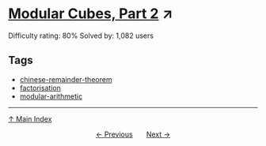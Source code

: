 # [Modular Cubes, Part 2](https://projecteuler.net/problem=272) ↗️

Difficulty rating: 80%
Solved by: 1,082 users
## Tags

- [chinese-remainder-theorem](../tags/chinese-remainder-theorem.md)
- [factorisation](../tags/factorisation.md)
- [modular-arithmetic](../tags/modular-arithmetic.md)



---

[↑ Main Index](../README.md)


<div align=center><a href='271.md'>← Previous</a> &nbsp;&nbsp; &nbsp;&nbsp;  <a href='273.md'>Next →</a></div>
